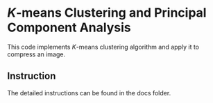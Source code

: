 # *K*-means Clustering and Principal Component Analysis

This code implements *K*-means clustering algorithm and apply it to compress an image.

## Instruction

The detailed instructions can be found in the docs folder.


